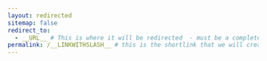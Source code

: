 ```yaml
---
layout: redirected
sitemap: false
redirect_to:
  - __URL__ # This is where it will be redirected  - must be a complete url and a space after the -
permalink: /__LINKWITHSLASH__ # this is the shortlink that we will create the / is required - MUST MATCH the name of the file and a space after the :
---
```

